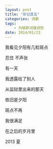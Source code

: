 ```yaml
---
layout: post
title: "杂记其五"
categories: 诗歌
tags: 
	- 为赋新词强说愁
date: 2014/01/23
---
```



我看见夕阳有几粒斑点
 
忍住  不声张
 
有一天
 
我透露给了别人
 
 <!--more-->
 
从监狱里出来的那天
 
依旧是夕阳
 
斑点不再
 
我很满足
 
在之后的岁月里



2013 夏